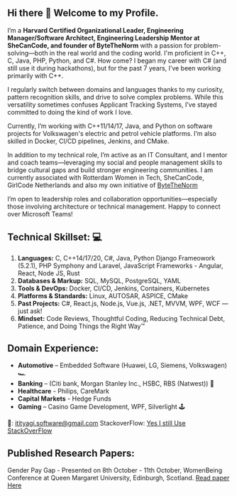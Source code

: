 ## Hi there 👋 Welcome to my Profile. 
I’m a <b>Harvard Certified Organizational Leader, Engineering Manager/Software Architect, Engineering Leadership Mentor at SheCanCode, and founder of ByteTheNorm</b> with a passion for problem-solving—both in the real world and the coding world. I'm proficient in C++, C, Java, PHP, Python, and C#.
How come? I began my career with C# (and still use it during hackathons), but for the past 7 years, I’ve been working primarily with C++.

I regularly switch between domains and languages thanks to my curiosity, pattern recognition skills, and drive to solve complex problems. While this versatility sometimes confuses Applicant Tracking Systems, I’ve stayed committed to doing the kind of work I love.

Currently, I’m working with C++11/14/17, Java, and Python on software projects for Volkswagen's electric and petrol vehicle platforms. I’m also skilled in Docker, CI/CD pipelines, Jenkins, and CMake.

In addition to my technical role, I’m active as an IT Consultant, and I mentor and coach teams—leveraging my social and people management skills to bridge cultural gaps and build stronger engineering communities.
I am currently associated with Rotterdam Women in Tech, SheCanCode, GirlCode Netherlands and also my own initiative of <a href = "https://incredibleiti.github.io/bytethenorm/" >ByteTheNorm </a>

I’m open to leadership roles and collaboration opportunities—especially those involving architecture or technical management. Happy to connect over Microsoft Teams!

## Technical Skillset: 💻
1. **Languages:** C, C++14/17/20, C#, Java, Python Django Frameowork (5.2.1), PHP Symphony and Laravel, JavaScript Frameworks - Angular, React, Node JS, Rust
2. **Databases & Markup:** SQL, MySQL, PostgreSQL, YAML
3. **Tools & DevOps:** Docker, CI/CD, Jenkins, Containers, Kubernetes
4. **Platforms & Standards:** Linux, AUTOSAR, ASPICE, CMake
5. **Past Projects:** C#, React.js, Node.js, Vue.js, .NET, MVVM, WPF, WCF — just ask!
6. **Mindset:** Code Reviews, Thoughtful Coding, Reducing Technical Debt, Patience, and Doing Things the Right Way™

## Domain Experience:
* **Automotive** – Embedded Software (Huawei, LG, Siemens, Volkswagen) 🏎️
* **Banking** – (Citi bank, Morgan Stanley Inc., HSBC, RBS (Natwest)) 🏦
* **Healthcare** - Philips, CareMark 
* **Capital Markets** - Hedge Funds
* **Gaming** – Casino Game Development, WPF, Silverlight 🕹️

📧: itityagi.software@gmail.com
StackoverFlow: <a href="https://stackoverflow.com/users/1667562/iti-tyagi"> Yes I still Use StackOverFlow </a>

## Published Research Papers:
Gender Pay Gap - Presented on 8th October - 11th October, WomenBeing Conference at Queen Margaret University, Edinburgh, Scotland. <a href="https://github.com/incredibleiti/incredibleiti/blob/main/assets/Gender%20Pay%20Gap%20-%20Paper.pdf"> Read paper Here </a>

